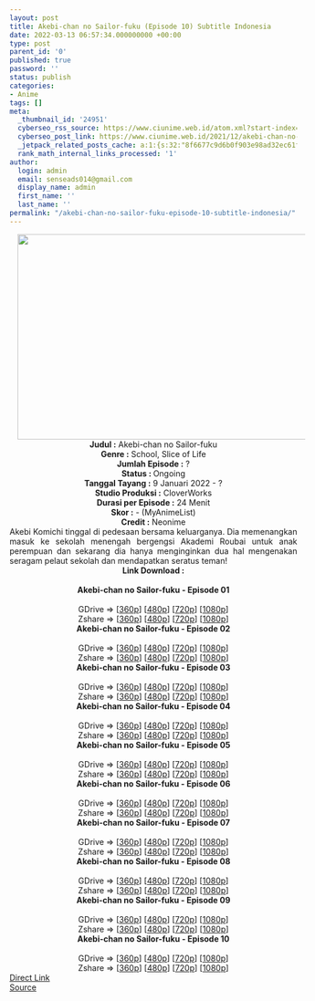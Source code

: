 ```yaml
---
layout: post
title: Akebi-chan no Sailor-fuku (Episode 10) Subtitle Indonesia
date: 2022-03-13 06:57:34.000000000 +00:00
type: post
parent_id: '0'
published: true
password: ''
status: publish
categories:
- Anime
tags: []
meta:
  _thumbnail_id: '24951'
  cyberseo_rss_source: https://www.ciunime.web.id/atom.xml?start-index=1
  cyberseo_post_link: https://www.ciunime.web.id/2021/12/akebi-chan-no-sailor-fuku-subtitle.html
  _jetpack_related_posts_cache: a:1:{s:32:"8f6677c9d6b0f903e98ad32ec61f8deb";a:2:{s:7:"expires";i:1656750616;s:7:"payload";a:3:{i:0;a:1:{s:2:"id";i:25046;}i:1;a:1:{s:2:"id";i:25109;}i:2;a:1:{s:2:"id";i:24856;}}}}
  rank_math_internal_links_processed: '1'
author:
  login: admin
  email: senseads014@gmail.com
  display_name: admin
  first_name: ''
  last_name: ''
permalink: "/akebi-chan-no-sailor-fuku-episode-10-subtitle-indonesia/"
---
```

<div class="separator" style="clear: both; text-align: center;"><a href="https://blogger.googleusercontent.com/img/a/AVvXsEjfq_oiC3d459t56prHpBf8qR98FnWNsSSRDMcqjqlRAbvH0yquK3ozphux13cMmxW2HkTP4BOOmRWMytEyHZMuQs6W8LEjq4tDbvwDh70jFO9DrRcYOf9VKFLtp-Gi0H0AahIOw59C0eX5CNxp67wr7foq8kEA448rYwydWhV_FfQi1zbWuQtswY-w=s1280" style="margin-left: 1em; margin-right: 1em;"><img border="0" data-original-height="720" data-original-width="1280" height="360" src="{{ site.baseurl }}/assets/2022/03/AVvXsEjfq_oiC3d459t56prHpBf8qR98FnWNsSSRDMcqjqlRAbvH0yquK3ozphux13cMmxW2HkTP4BOOmRWMytEyHZMuQs6W8LEjq4tDbvwDh70jFO9DrRcYOf9VKFLtp-Gi0H0AahIOw59C0eX5CNxp67wr7foq8kEA448rYwydWhV_FfQi1zbWuQtswY-w=w640-h360" width="640" /></a></div>
<div class="separator" style="clear: both; text-align: center;"></div>
<div style="text-align: center;"><b>Judul</b><b><b> </b>:</b> Akebi-chan no Sailor-fuku</div>
<div style="text-align: center;"><b><b>Genre :</b></b> School, Slice of Life</div>
<div style="text-align: center;"><b>Jumlah Episode :</b> ?<br /><b>Status :&nbsp;</b>Ongoing<br /><b>Tanggal Tayang :</b> 9 Januari 2022 - ?<br /><b>Studio Produksi :</b>&nbsp;CloverWorks<br /><b>Durasi per Episode :</b> 24 Menit</div>
<div style="text-align: center;"><b>Skor :</b> - (MyAnimeList)</div>
<div style="text-align: center;"><b>Credit :</b>&nbsp;Neonime</div>
<div style="text-align: center;"></div>
<div style="text-align: justify;">Akebi Komichi tinggal di pedesaan bersama keluarganya. Dia memenangkan masuk ke sekolah menengah bergengsi Akademi Roubai untuk anak perempuan dan sekarang dia hanya menginginkan dua hal mengenakan seragam pelaut sekolah dan mendapatkan seratus teman!</div>
<div style="text-align: justify;"></div>
<div style="text-align: justify;"></div>
<div style="text-align: center;">
<div style="text-align: center;">
<div style="text-align: left;">
<div style="text-align: center;"><b>Link Download :</b></div>
<div style="text-align: center;"><b><br /></b></div>
<div style="text-align: center;"><span style="text-align: left;"><b>Akebi-chan no Sailor-fuku&nbsp;</b></span><b>- Episode 01</b></div>
<div style="text-align: center;"><b><br /></b></div>
<div style="text-align: center;">GDrive =&gt; [<a href="https://www.mp4upload.com/kegt4mm5hbmm" target="_blank" rel="noopener">360p</a>] [<a href="https://acefile.co/f/64764120/neonime_seragam_pelaut_neng_akebi_-_01-480p-zip" target="_blank" rel="noopener">480p</a>] [<a href="https://acefile.co/f/64764343/neonime_seragam_pelaut_neng_akebi_-_01-720p-zip" target="_blank" rel="noopener">720p</a>] [<a href="https://acefile.co/f/64764529/neonime_seragam_pelaut_neng_akebi_-_01-1080p-zip" target="_blank" rel="noopener">1080p</a>]</div>
<div style="text-align: center;">Zshare =&gt; [<a href="https://www120.zippyshare.com/v/9nHMb8aW/file.html" target="_blank" rel="noopener">360p</a>] [<a href="https://www120.zippyshare.com/v/NZepIMzp/file.html" target="_blank" rel="noopener">480p</a>] [<a href="https://www55.zippyshare.com/v/l0vawTLB/file.html" target="_blank" rel="noopener">720p</a>] [<a href="https://www20.zippyshare.com/v/yGD2ISuZ/file.html" target="_blank" rel="noopener">1080p</a>]</div>
<div style="text-align: center;"></div>
<div style="text-align: center;">
<div><span style="text-align: left;"><b>Akebi-chan no Sailor-fuku&nbsp;</b></span><b>- Episode 02</b></div>
<div><b><br /></b></div>
<div>GDrive =&gt; [<a href="https://www.mp4upload.com/4iyfrrg3hd47" target="_blank" rel="noopener">360p</a>] [<a href="https://acefile.co/f/65396331/neonime_seragam-pelaut-neng-akebi-02-480p-zip" target="_blank" rel="noopener">480p</a>] [<a href="https://acefile.co/f/65396337/neonime_seragam-pelaut-neng-akebi-02-720p-zip" target="_blank" rel="noopener">720p</a>] [<a href="https://acefile.co/f/65396339/neonime_seragam-pelaut-neng-akebi-02-1080p-zip" target="_blank" rel="noopener">1080p</a>]</div>
<div>Zshare =&gt; [<a href="https://www53.zippyshare.com/v/KA1wYKUk/file.html" target="_blank" rel="noopener">360p</a>] [<a href="https://www41.zippyshare.com/v/Qq6qxfJr/file.html" target="_blank" rel="noopener">480p</a>] [<a href="https://www47.zippyshare.com/v/exIwJXSs/file.html" target="_blank" rel="noopener">720p</a>] [<a href="https://www22.zippyshare.com/v/cgoLFrzZ/file.html" target="_blank" rel="noopener">1080p</a>]</div>
<div></div>
<div>
<div><span style="text-align: left;"><b>Akebi-chan no Sailor-fuku&nbsp;</b></span><b>- Episode 03</b></div>
<div><b><br /></b></div>
<div>GDrive =&gt; [<a href="https://www.mp4upload.com/slscwyd6wlqw" target="_blank" rel="noopener">360p</a>] [<a href="https://acefile.co/f/66004767/neonime_seragam-pelaut-neng-akebi-03-480p-zip" target="_blank" rel="noopener">480p</a>] [<a href="https://acefile.co/f/66005102/neonime_seragam-pelaut-neng-akebi-03-720p-zip" target="_blank" rel="noopener">720p</a>] [<a href="https://acefile.co/f/66005414/neonime_seragam-pelaut-neng-akebi-03-1080p-zip" target="_blank" rel="noopener">1080p</a>]</div>
<div>Zshare =&gt; [<a href="https://www3.zippyshare.com/v/Vb4jMV6r/file.html" target="_blank" rel="noopener">360p</a>] [<a href="https://www69.zippyshare.com/v/4qj4MNyh/file.html" target="_blank" rel="noopener">480p</a>] [<a href="https://www79.zippyshare.com/v/cH9upnSv/file.html" target="_blank" rel="noopener">720p</a>] [<a href="https://www79.zippyshare.com/v/AWAnWwro/file.html" target="_blank" rel="noopener">1080p</a>]</div>
</div>
<div></div>
<div>
<div><span style="text-align: left;"><b>Akebi-chan no Sailor-fuku&nbsp;</b></span><b>- Episode 04</b></div>
<div><b><br /></b></div>
<div>GDrive =&gt; [<a href="https://www.mp4upload.com/7j535zou7ard" target="_blank" rel="noopener">360p</a>] [<a href="https://acefile.co/f/66611899/neonime_seragam-pelaut-neng-akebi-04-480p-zip" target="_blank" rel="noopener">480p</a>] [<a href="https://acefile.co/f/66611904/neonime_seragam-pelaut-neng-akebi-04-720p-zip" target="_blank" rel="noopener">720p</a>] [<a href="https://acefile.co/f/66611907/neonime_seragam-pelaut-neng-akebi-04-1080p-zip" target="_blank" rel="noopener">1080p</a>]</div>
<div>Zshare =&gt; [<a href="https://www115.zippyshare.com/v/zzdsXO4y/file.html" target="_blank" rel="noopener">360p</a>] [<a href="https://www21.zippyshare.com/v/LziPYBEg/file.html" target="_blank" rel="noopener">480p</a>] [<a href="https://www104.zippyshare.com/v/WBOKvOen/file.html" target="_blank" rel="noopener">720p</a>] [<a href="https://www58.zippyshare.com/v/Yyzjt8CN/file.html" target="_blank" rel="noopener">1080p</a>]</div>
</div>
<div></div>
<div>
<div><span style="text-align: left;"><b>Akebi-chan no Sailor-fuku&nbsp;</b></span><b>- Episode 05</b></div>
<div><b><br /></b></div>
<div>GDrive =&gt; [<a href="http://www.solidfiles.com/v/a4RaARgDLXryj" target="_blank" rel="noopener">360p</a>] [<a href="https://acefile.co/f/67204556/neonime_seragam-pelaut-neng-akebi-05-480p-zip" target="_blank" rel="noopener">480p</a>] [<a href="https://acefile.co/f/67204762/neonime_seragam-pelaut-neng-akebi-05-720p-zip" target="_blank" rel="noopener">720p</a>] [<a href="https://acefile.co/f/67205023/neonime_seragam-pelaut-neng-akebi-05-1080p-zip" target="_blank" rel="noopener">1080p</a>]</div>
<div>Zshare =&gt; [<a href="https://www4.zippyshare.com/v/MlkcomAO/file.html" target="_blank" rel="noopener">360p</a>] [<a href="https://www40.zippyshare.com/v/haeiTWTd/file.html" target="_blank" rel="noopener">480p</a>] [<a href="https://www70.zippyshare.com/v/rIZ2XzR8/file.html" target="_blank" rel="noopener">720p</a>] [<a href="https://www58.zippyshare.com/v/KrD3BQjI/file.html" target="_blank" rel="noopener">1080p</a>]</div>
</div>
<div></div>
<div>
<div><span style="text-align: left;"><b>Akebi-chan no Sailor-fuku&nbsp;</b></span><b>- Episode 06</b></div>
<div><b><br /></b></div>
<div>GDrive =&gt; [<a href="https://www.mp4upload.com/qur8n6f638x1" target="_blank" rel="noopener">360p</a>] [<a href="https://acefile.co/f/67803388/neonime_seragam-pelaut-neng-akebi-06-480p-zip" target="_blank" rel="noopener">480p</a>] [<a href="https://acefile.co/f/67803554/neonime_seragam-pelaut-neng-akebi-06-720p-zip" target="_blank" rel="noopener">720p</a>] [<a href="https://acefile.co/f/67803817/neonime_seragam-pelaut-neng-akebi-06-1080p-zip" target="_blank" rel="noopener">1080p</a>]</div>
<div>Zshare =&gt; [<a href="https://www95.zippyshare.com/v/vc6lyveC/file.html" target="_blank" rel="noopener">360p</a>] [<a href="https://www51.zippyshare.com/v/TRPwtTIU/file.html" target="_blank" rel="noopener">480p</a>] [<a href="https://www58.zippyshare.com/v/Xudp4nVe/file.html" target="_blank" rel="noopener">720p</a>] [<a href="https://www53.zippyshare.com/v/l1AwLFLm/file.html" target="_blank" rel="noopener">1080p</a>]</div>
</div>
<div></div>
<div>
<div><span style="text-align: left;"><b>Akebi-chan no Sailor-fuku&nbsp;</b></span><b>- Episode 07</b></div>
<div><b><br /></b></div>
<div>GDrive =&gt; [<a href="https://www.mp4upload.com/hqz0v9j59uv7" target="_blank" rel="noopener">360p</a>] [<a href="https://acefile.co/f/68449324/neonime_seragam-pelaut-neng-akebi-07-480p-zip" target="_blank" rel="noopener">480p</a>] [<a href="https://acefile.co/f/68449326/neonime_seragam-pelaut-neng-akebi-07-720p-zip" target="_blank" rel="noopener">720p</a>] [<a href="https://acefile.co/f/68449328/neonime_seragam-pelaut-neng-akebi-07-1080p-zip" target="_blank" rel="noopener">1080p</a>]</div>
<div>Zshare =&gt; [<a href="https://www108.zippyshare.com/v/vIQG5W9z/file.html" target="_blank" rel="noopener">360p</a>] [<a href="https://www108.zippyshare.com/v/f7mFzJWT/file.html" target="_blank" rel="noopener">480p</a>] [<a href="https://www82.zippyshare.com/v/wiCTaJ0i/file.html" target="_blank" rel="noopener">720p</a>] [<a href="https://www27.zippyshare.com/v/WoC8Y6kK/file.html" target="_blank" rel="noopener">1080p</a>]</div>
</div>
<div></div>
<div>
<div><span style="text-align: left;"><b>Akebi-chan no Sailor-fuku&nbsp;</b></span><b>- Episode 08</b></div>
<div><b><br /></b></div>
<div>GDrive =&gt; [<a href="https://www.mp4upload.com/rh3lobwxync5" target="_blank" rel="noopener">360p</a>] [<a href="https://acefile.co/f/69125289/neonime_seragam-pelaut-neng-akebi-08-480p-zip" target="_blank" rel="noopener">480p</a>] [<a href="https://acefile.co/f/69125600/neonime_seragam-pelaut-neng-akebi-08-720p-zip" target="_blank" rel="noopener">720p</a>] [<a href="https://acefile.co/f/69126090/neonime_seragam-pelaut-neng-akebi-08-1080p-zip" target="_blank" rel="noopener">1080p</a>]</div>
<div>Zshare =&gt; [<a href="https://www18.zippyshare.com/v/ozvlq6Wx/file.html" target="_blank" rel="noopener">360p</a>] [<a href="https://www18.zippyshare.com/v/8TPj68X6/file.html" target="_blank" rel="noopener">480p</a>] [<a href="https://www93.zippyshare.com/v/Im8ZgRfM/file.html" target="_blank" rel="noopener">720p</a>] [<a href="https://www18.zippyshare.com/v/47tn1mQX/file.html" target="_blank" rel="noopener">1080p</a>]</div>
</div>
<div></div>
<div>
<div><span style="text-align: left;"><b>Akebi-chan no Sailor-fuku&nbsp;</b></span><b>- Episode 09</b></div>
<div><b><br /></b></div>
<div>GDrive =&gt; [<a href="https://www.mp4upload.com/6ggryobqxkxc" target="_blank" rel="noopener">360p</a>] [<a href="https://acefile.co/f/69508152/neonime_seragam-pelaut-neng-akebi-09-480p-zip" target="_blank" rel="noopener">480p</a>] [<a href="https://acefile.co/f/69508301/neonime_seragam-pelaut-neng-akebi-09-720p-zip" target="_blank" rel="noopener">720p</a>] [<a href="https://acefile.co/f/69508513/neonime_seragam-pelaut-neng-akebi-09-1080p-zip" target="_blank" rel="noopener">1080p</a>]</div>
<div>Zshare =&gt; [<a href="https://www106.zippyshare.com/v/l1ZpX18J/file.html" target="_blank" rel="noopener">360p</a>] [<a href="https://www116.zippyshare.com/v/QO4RipCY/file.html" target="_blank" rel="noopener">480p</a>] [<a href="https://www77.zippyshare.com/v/y8MpkOyV/file.html" target="_blank" rel="noopener">720p</a>] [<a href="https://www73.zippyshare.com/v/heHAWGay/file.html" target="_blank" rel="noopener">1080p</a>]</div>
</div>
<div></div>
<div>
<div><span style="text-align: left;"><b>Akebi-chan no Sailor-fuku&nbsp;</b></span><b>- Episode 10</b></div>
<div><b><br /></b></div>
<div>GDrive =&gt; [<a href="http://www.solidfiles.com/v/Rxrv856e6r6xN" target="_blank" rel="noopener">360p</a>] [<a href="https://acefile.co/f/70033587/neonime_seragam-pelaut-neng-akebi-10-480p-zip" target="_blank" rel="noopener">480p</a>] [<a href="https://acefile.co/f/70033785/neonime_seragam-pelaut-neng-akebi-10-720p-zip" target="_blank" rel="noopener">720p</a>] [<a href="https://acefile.co/f/70034047/neonime_seragam-pelaut-neng-akebi-10-1080p-zip" target="_blank" rel="noopener">1080p</a>]</div>
<div>Zshare =&gt; [<a href="https://www48.zippyshare.com/v/qSTtX3CV/file.html" target="_blank" rel="noopener">360p</a>] [<a href="https://www14.zippyshare.com/v/ou3URq61/file.html" target="_blank" rel="noopener">480p</a>] [<a href="https://www109.zippyshare.com/v/hLD1uQiE/file.html" target="_blank" rel="noopener">720p</a>] [<a href="https://www44.zippyshare.com/v/fp1GeGlC/file.html" target="_blank" rel="noopener">1080p</a>]</div>
</div>
</div>
</div>
</div>
</div>
<link rel="stylesheet" href="https://cdnjs.cloudflare.com/ajax/libs/font-awesome/4.7.0/css/font-awesome.min.css" />
<div class="divbtn"> <a href="https://handymansurrender.com/fihup8buzv?key=94550f7ce39444073321dde3b8782f97" class="btn"><i class="fa fa-download"></i> Direct Link</a> <br /><a href="https://www.ciunime.web.id/2021/12/akebi-chan-no-sailor-fuku-subtitle.html">Source</a> </div>
